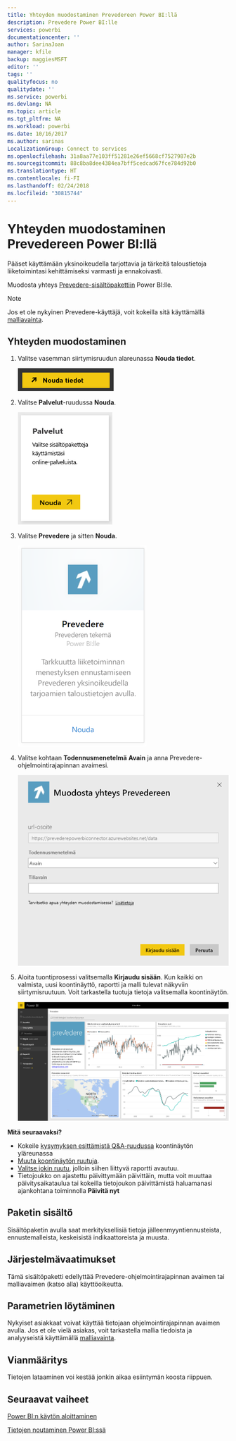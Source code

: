 ```yaml
---
title: Yhteyden muodostaminen Prevedereen Power BI:llä
description: Prevedere Power BI:lle
services: powerbi
documentationcenter: ''
author: SarinaJoan
manager: kfile
backup: maggiesMSFT
editor: ''
tags: ''
qualityfocus: no
qualitydate: ''
ms.service: powerbi
ms.devlang: NA
ms.topic: article
ms.tgt_pltfrm: NA
ms.workload: powerbi
ms.date: 10/16/2017
ms.author: sarinas
LocalizationGroup: Connect to services
ms.openlocfilehash: 31a8aa77e103ff51281e26ef5668cf7527987e2b
ms.sourcegitcommit: 88c8ba8dee4384ea7bff5cedcad67fce784d92b0
ms.translationtype: HT
ms.contentlocale: fi-FI
ms.lasthandoff: 02/24/2018
ms.locfileid: "30815744"
---
```

# <a name="connect-to-prevedere-with-power-bi"></a>Yhteyden muodostaminen Prevedereen Power BI:llä
Pääset käyttämään yksinoikeudella tarjottavia ja tärkeitä taloustietoja liiketoimintasi kehittämiseksi varmasti ja ennakoivasti.

Muodosta yhteys [Prevedere-sisältöpakettiin](https://app.powerbi.com/getdata/services/prevedere) Power BI:lle.

>[!NOTE]
>Jos et ole nykyinen Prevedere-käyttäjä, voit kokeilla sitä käyttämällä [malliavainta](https://prevederepowerbiconnector.azurewebsites.net/static/learnmore.html).

## <a name="how-to-connect"></a>Yhteyden muodostaminen
1. Valitse vasemman siirtymisruudun alareunassa **Nouda tiedot**.
   
   ![](media/service-connect-to-prevedere/getdata.png)
2. Valitse **Palvelut**-ruudussa **Nouda**.
   
   ![](media/service-connect-to-prevedere/services.png)
3. Valitse **Prevedere** ja sitten **Nouda**.
   
   ![](media/service-connect-to-prevedere/connect.png)
4. Valitse kohtaan **Todennusmenetelmä** **Avain** ja anna Prevedere-ohjelmointirajapinnan avaimesi.
   
    ![](media/service-connect-to-prevedere/creds.png)
5. Aloita tuontiprosessi valitsemalla **Kirjaudu sisään**. Kun kaikki on valmista, uusi koontinäyttö, raportti ja malli tulevat näkyviin siirtymisruutuun. Voit tarkastella tuotuja tietoja valitsemalla koontinäytön.
   
     ![](media/service-connect-to-prevedere/dashboard.png)

**Mitä seuraavaksi?**

* Kokeile [kysymyksen esittämistä Q&A-ruudussa](power-bi-q-and-a.md) koontinäytön yläreunassa
* [Muuta koontinäytön ruutuja](service-dashboard-edit-tile.md).
* [Valitse jokin ruutu](service-dashboard-tiles.md), jolloin siihen liittyvä raportti avautuu.
* Tietojoukko on ajastettu päivittymään päivittäin, mutta voit muuttaa päivitysaikataulua tai kokeilla tietojoukon päivittämistä haluamanasi ajankohtana toiminnolla **Päivitä nyt**

## <a name="whats-included"></a>Paketin sisältö
Sisältöpaketin avulla saat merkityksellisiä tietoja jälleenmyyntiennusteista, ennustemalleista, keskeisistä indikaattoreista ja muusta.

## <a name="system-requirements"></a>Järjestelmävaatimukset
Tämä sisältöpaketti edellyttää Prevedere-ohjelmointirajapinnan avaimen tai malliavaimen (katso alla) käyttöoikeutta.

## <a name="finding-parameters"></a>Parametrien löytäminen
<a name="FindingParams"></a>

Nykyiset asiakkaat voivat käyttää tietojaan ohjelmointirajapinnan avaimen avulla. Jos et ole vielä asiakas, voit tarkastella mallia tiedoista ja analyyseistä käyttämällä [malliavainta](https://prevederepowerbiconnector.azurewebsites.net/static/learnmore.html).

## <a name="troubleshooting"></a>Vianmääritys
Tietojen lataaminen voi kestää jonkin aikaa esiintymän koosta riippuen.

## <a name="next-steps"></a>Seuraavat vaiheet
[Power BI:n käytön aloittaminen](service-get-started.md)

[Tietojen noutaminen Power BI:ssä](service-get-data.md)

